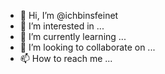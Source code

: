 - 👋 Hi, I’m @ichbinsfeinet
- 👀 I’m interested in ...
- 🌱 I’m currently learning ...
- 💞️ I’m looking to collaborate on ...
- 📫 How to reach me ...

<!---
ichbinsfeinet/ichbinsfeinet is a ✨ special ✨ repository because its `README.md` (this file) appears on your GitHub profile.
You can click the Preview link to take a look at your changes.
--->
